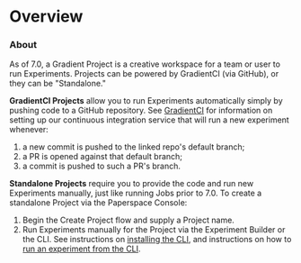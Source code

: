 # Overview



### About

As of 7.0, a Gradient Project is a creative workspace for a team or user to run Experiments. Projects can be powered by GradientCI \(via GitHub\), or they can be "Standalone."

**GradientCI Projects** allow you to run Experiments automatically simply by pushing code to a GitHub repository. See [GradientCI](gradientci.md) for information on setting up our continuous integration service that will run a new experiment whenever:

1. a new commit is pushed to the linked repo's default branch;
2. a PR is opened against that default branch;
3. a commit is pushed to such a PR's branch.

**Standalone Projects** require you to provide the code and run new Experiments manually, just like running Jobs prior to 7.0. To create a standalone Project via the Paperspace Console:

1. Begin the Create Project flow and supply a Project name.
2. Run Experiments manually for the Project via the Experiment Builder or the CLI. See instructions on [installing the CLI](../cli/install-the-cli.md), and instructions on how to [run an experiment from the CLI](../experiments/run-experiments.md).

